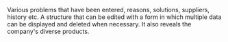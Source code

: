 Various problems that have been entered, reasons, solutions, suppliers, history etc. A structure that can be edited with a form in which multiple data can be displayed and deleted when necessary. It also reveals the company's diverse products.
